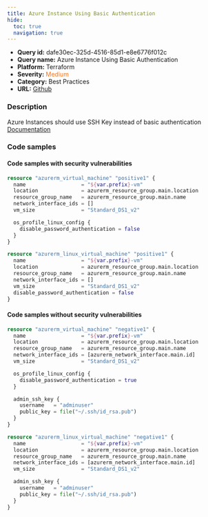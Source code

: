 ```yaml
---
title: Azure Instance Using Basic Authentication
hide:
  toc: true
  navigation: true
---
```


<style>
  .highlight .hll {
    background-color: #ff171742;
  }
  .md-content {
    max-width: 1100px;
    margin: 0 auto;
  }
</style>

-   **Query id:** dafe30ec-325d-4516-85d1-e8e6776f012c
-   **Query name:** Azure Instance Using Basic Authentication
-   **Platform:** Terraform
-   **Severity:** <span style="color:#ff7213">Medium</span>
-   **Category:** Best Practices
-   **URL:** [Github](https://github.com/Checkmarx/kics/tree/master/assets/queries/terraform/azure/azure_instance_using_basic_authentication)

### Description
Azure Instances should use SSH Key instead of basic authentication<br>
[Documentation](https://registry.terraform.io/providers/hashicorp/azurerm/latest/docs/resources/linux_virtual_machine#admin_ssh_key)

### Code samples
#### Code samples with security vulnerabilities
```tf title="Positive test num. 1 - tf file" hl_lines="1"
resource "azurerm_virtual_machine" "positive1" {
  name                  = "${var.prefix}-vm"
  location              = azurerm_resource_group.main.location
  resource_group_name   = azurerm_resource_group.main.name
  network_interface_ids = []
  vm_size               = "Standard_DS1_v2"

  os_profile_linux_config {
    disable_password_authentication = false
  }
}

```
```tf title="Positive test num. 2 - tf file" hl_lines="1"
resource "azurerm_linux_virtual_machine" "positive1" {
  name                  = "${var.prefix}-vm"
  location              = azurerm_resource_group.main.location
  resource_group_name   = azurerm_resource_group.main.name
  network_interface_ids = []
  vm_size               = "Standard_DS1_v2"
  disable_password_authentication = false
}

```


#### Code samples without security vulnerabilities
```tf title="Negative test num. 1 - tf file"
resource "azurerm_virtual_machine" "negative1" {
  name                  = "${var.prefix}-vm"
  location              = azurerm_resource_group.main.location
  resource_group_name   = azurerm_resource_group.main.name
  network_interface_ids = [azurerm_network_interface.main.id]
  vm_size               = "Standard_DS1_v2"

  os_profile_linux_config {
    disable_password_authentication = true
  }

  admin_ssh_key {
    username   = "adminuser"
    public_key = file("~/.ssh/id_rsa.pub")
  }
}

```
```tf title="Negative test num. 2 - tf file"
resource "azurerm_linux_virtual_machine" "negative1" {
  name                  = "${var.prefix}-vm"
  location              = azurerm_resource_group.main.location
  resource_group_name   = azurerm_resource_group.main.name
  network_interface_ids = [azurerm_network_interface.main.id]
  vm_size               = "Standard_DS1_v2"

  admin_ssh_key {
    username   = "adminuser"
    public_key = file("~/.ssh/id_rsa.pub")
  }
}

```
